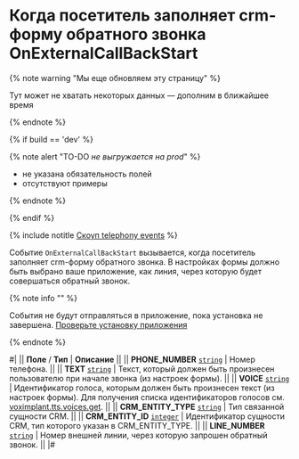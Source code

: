 # Когда посетитель заполняет crm-форму обратного звонка OnExternalCallBackStart

{% note warning "Мы еще обновляем эту страницу" %}

Тут может не хватать некоторых данных — дополним в ближайшее время

{% endnote %}

{% if build == 'dev' %}

{% note alert "TO-DO _не выгружается на prod_" %}

- не указана обязательность полей
- отсутствуют примеры

{% endnote %}

{% endif %}

{% include notitle [Скоуп telephony events](../_includes/scope-telephony-events.md) %}

Событие `OnExternalCallBackStart` вызывается, когда посетитель заполняет crm-форму обратного звонка. В настройках формы должно быть выбрано ваше приложение, как линия, через которую будет совершаться обратный звонок.

{% note info "" %}

События не будут отправляться в приложение, пока установка не завершена. [Проверьте установку приложения](../../../settings/app-installation/installation-finish.md)

{% endnote %}

#|
|| **Поле** / **Тип** | **Описание** ||
|| **PHONE_NUMBER** 
[`string`](../../data-types.md) | Номер телефона. ||
|| **TEXT** 
[`string`](../../data-types.md) | Текст, который должен быть произнесен пользователю при начале звонка (из настроек формы). ||
|| **VOICE** 
[`string`](../../data-types.md) | Идентификатор голоса, которым должен быть произнесен текст (из настроек формы). Для получения списка идентификаторов голосов см. [voximplant.tts.voices.get](../voximplant/voximplant-tts-voices-get.md). ||
|| **CRM_ENTITY_TYPE** 
[`string`](../../data-types.md) | Тип связанной сущности CRM. ||
|| **CRM_ENTITY_ID** 
[`integer`](../../data-types.md) | Идентификатор сущности CRM, тип которого указан в CRM_ENTITY_TYPE. ||
|| **LINE_NUMBER** 
[`string`](../../data-types.md) | Номер внешней линии, через которую запрошен обратный звонок. ||
|#